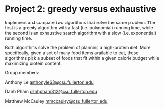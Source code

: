 # Project 2: greedy versus exhaustive

Implement and compare two algorithms that solve the same problem. The first is a greedy algorithm with a fast (i.e. polynomial) running time, while the second is an exhaustive search algorithm with a slow (i.e. exponential) running time.

Both algorithms solve the problem of planning a high-protein diet. More specifically, given a set of many food items available to eat, these algorithms pick a subset of foods that fit within a given calorie budget while maximizing protein content.

Group members:

Anthony Le anthonyle63@csu.fullerton.edu

Danh Pham danhpham312@csu.fullerton.edu

Matthew McCauley mmccauley@csu.fullerton.edu